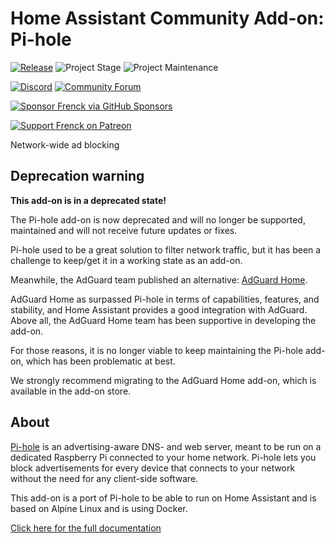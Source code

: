# Home Assistant Community Add-on: Pi-hole

[![Release][release-shield]][release] ![Project Stage][project-stage-shield] ![Project Maintenance][maintenance-shield]

[![Discord][discord-shield]][discord] [![Community Forum][forum-shield]][forum]

[![Sponsor Frenck via GitHub Sponsors][github-sponsors-shield]][github-sponsors]

[![Support Frenck on Patreon][patreon-shield]][patreon]

Network-wide ad blocking

## Deprecation warning

**This add-on is in a deprecated state!**

The Pi-hole add-on is now deprecated and will no longer be supported, maintained
and will not receive future updates or fixes.

Pi-hole used to be a great solution to filter network traffic, but it has been
a challenge to keep/get it in a working state as an add-on.

Meanwhile, the AdGuard team published an alternative:
[AdGuard Home](https://github.com/hassio-addons/addon-adguard-home).

AdGuard Home as surpassed Pi-hole in terms of capabilities, features,
and stability, and Home Assistant provides a good integration with AdGuard.
Above all, the AdGuard Home team has been supportive in developing the add-on.

For those reasons, it is no longer viable to keep maintaining the Pi-hole
add-on, which has been problematic at best.

We strongly recommend migrating to the AdGuard Home add-on, which is available
in the add-on store.

## About

[Pi-hole][pi-hole] is an advertising-aware DNS- and web server, meant to be run
on a dedicated Raspberry Pi connected to your home network. Pi-hole lets you
block advertisements for every device that connects to your network without the
need for any client-side software.

This add-on is a port of Pi-hole to be able to run on Home Assistant and
is based on Alpine Linux and is using Docker.

[Click here for the full documentation][docs]

[discord-shield]: https://img.shields.io/discord/478094546522079232.svg
[discord]: https://discord.me/hassioaddons
[docs]: https://github.com/hassio-addons/addon-pi-hole/blob/v4.1.2/README.md
[forum-shield]: https://img.shields.io/badge/community-forum-brightgreen.svg
[forum]: https://community.home-assistant.io/t/home-assistant-community-add-on-pi-hole/33817?u=frenck
[github-sponsors-shield]: https://frenck.dev/wp-content/uploads/2019/12/github_sponsor.png
[github-sponsors]: https://github.com/sponsors/frenck
[maintenance-shield]: https://img.shields.io/maintenance/yes/2020.svg
[patreon-shield]: https://frenck.dev/wp-content/uploads/2019/12/patreon.png
[patreon]: https://www.patreon.com/frenck
[pi-hole]: https://pi-hole.net/
[project-stage-shield]: https://img.shields.io/badge/project%20stage-%20!%20DEPRECATED%20%20%20!-ff0000.svg
[release-shield]: https://img.shields.io/badge/version-v4.1.2-blue.svg
[release]: https://github.com/hassio-addons/addon-pi-hole/tree/v4.1.2